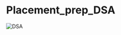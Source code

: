 # Placement_prep_DSA
<img src="https://repository-images.githubusercontent.com/587164950/22375c77-432b-4e67-8c0b-be1509bb795f" alt="DSA">
